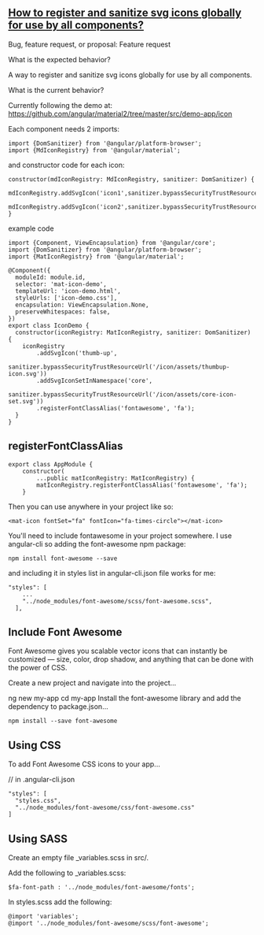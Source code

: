[How to register and sanitize svg icons globally for use by all components?](https://github.com/angular/material2/issues/2610)
---
Bug, feature request, or proposal:
Feature request

What is the expected behavior?

A way to register and sanitize svg icons globally for use by all components.

What is the current behavior?

Currently following the demo at:
https://github.com/angular/material2/tree/master/src/demo-app/icon

Each component needs 2 imports:

```
import {DomSanitizer} from '@angular/platform-browser';
import {MdIconRegistry} from '@angular/material';
```
and constructor code for each icon:
```
constructor(mdIconRegistry: MdIconRegistry, sanitizer: DomSanitizer) {
    mdIconRegistry.addSvgIcon('icon1',sanitizer.bypassSecurityTrustResourceUrl('assets/icon1.svg'));
    mdIconRegistry.addSvgIcon('icon2',sanitizer.bypassSecurityTrustResourceUrl('assets/icon2.svg'));
}
```
example code
```
import {Component, ViewEncapsulation} from '@angular/core';
import {DomSanitizer} from '@angular/platform-browser';
import {MatIconRegistry} from '@angular/material';

@Component({
  moduleId: module.id,
  selector: 'mat-icon-demo',
  templateUrl: 'icon-demo.html',
  styleUrls: ['icon-demo.css'],
  encapsulation: ViewEncapsulation.None,
  preserveWhitespaces: false,
})
export class IconDemo {
  constructor(iconRegistry: MatIconRegistry, sanitizer: DomSanitizer) {
    iconRegistry
        .addSvgIcon('thumb-up',
            sanitizer.bypassSecurityTrustResourceUrl('/icon/assets/thumbup-icon.svg'))
        .addSvgIconSetInNamespace('core',
            sanitizer.bypassSecurityTrustResourceUrl('/icon/assets/core-icon-set.svg'))
        .registerFontClassAlias('fontawesome', 'fa');
  }
}
```

registerFontClassAlias
---
```
export class AppModule {
    constructor(
        ...public matIconRegistry: MatIconRegistry) {
        matIconRegistry.registerFontClassAlias('fontawesome', 'fa');
    }
```

Then you can use anywhere in your project like so:

```
<mat-icon fontSet="fa" fontIcon="fa-times-circle"></mat-icon>
```


You'll need to include fontawesome in your project somewhere. I use angular-cli so adding the font-awesome npm package:

```
npm install font-awesome --save
```

and including it in styles list in angular-cli.json file works for me:

```
"styles": [
    ...
    "../node_modules/font-awesome/scss/font-awesome.scss",
  ],
```

Include Font Awesome
---

Font Awesome gives you scalable vector icons that can instantly be customized — size, color, drop shadow, and anything that can be done with the power of CSS.

Create a new project and navigate into the project...

ng new my-app
cd my-app
Install the font-awesome library and add the dependency to package.json...

```
npm install --save font-awesome
```

## Using CSS

To add Font Awesome CSS icons to your app...

// in .angular-cli.json

```
"styles": [
  "styles.css",
  "../node_modules/font-awesome/css/font-awesome.css"
]
```

## Using SASS

Create an empty file _variables.scss in src/.

Add the following to _variables.scss:

```
$fa-font-path : '../node_modules/font-awesome/fonts';
```

In styles.scss add the following:

```
@import 'variables';
@import '../node_modules/font-awesome/scss/font-awesome';
```
